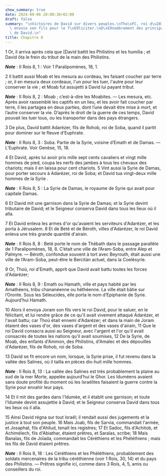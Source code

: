 ```yaml
---
show_summary: true
date: 2024-09-06 20:00:36+02:00
draft: false
summary: "\nVictoires de David sur divers peuples.\nTho\xFC, roi d\u2019Emath, lui\
  \ envoie son fils pour le f\xE9liciter.\nD\xE9nombrement des principaux officiers\
  \ de David.\n"
title: Chapitre 8
---
```





1 Or, il arriva après cela que [David battit les Philistins et les humilia ; et David ôta le frein du tribut de la main des Philistins.

***Note*** :  II Rois 8, 1 : Voir 1 Paralipomènes, 18, 1.


2 Il battit aussi Moab et les mesura au cordeau, les faisant coucher par terre ; or, il en mesura deux cordeaux, l'un pour les tuer, l'autre pour leur conserver la vie ; et Moab fut assujetti à David lui payant tribut.

***Note*** :  II Rois 8, 2 : Moab ; c’est-à-dire les Moabites. ― Les mesura, etc. Après avoir rassemblé les captifs en un lieu, et les avoir fait coucher par terre, il les partagea en deux parties, dont l’une devait être mise à mort, et l’autre conserver la vie. D’après le droit de la guerre de ces temps, David pouvait les tuer tous, ou les transporter dans des pays étrangers.


3 De plus, David battit Adarézer, fils de Rohob, roi de Soba, quand il partit pour dominer sur le fleuve d'Euphrate.

***Note*** :  II Rois 8, 3 : Soba. Partie de la Syrie, voisine d’Emath et de Damas. ― L’Euphrate. Voir Genèse, 15, 18.

4 Et David, après lui avoir pris mille sept cents cavaliers et vingt mille hommes de pied, coupa les nerfs des jambes à tous les chevaux des chariots; mais il en laissa pour cent chariots. 5 Vint aussi la Syrie de Damas, pour porter secours à Adarézer, roi de Soba; et David tua vingt-deux mille hommes de la Syrie .

***Note*** :  II Rois 8, 5 : La Syrie de Damas, le royaume de Syrie qui avait pour capitale Damas.

6 Et David mit une garnison dans la Syrie de Damas; et la Syrie devint tributaire de David; et le Seigneur conserva David dans tous les lieux où il alla.


7 Et David enleva les armes d'or qu'avaient les serviteurs d'Adarézer, et les porta à Jérusalem. 8 Et de Beté et de Béroth, villes d'Adarézer, le roi David enleva une très grande quantité d'airain.

***Note*** :  II Rois 8, 8 : Beté porte le nom de Thébath dans le passage parallèle de 1 Paralipomènes, 18, 8. C’était une ville de l’Aram-Soba, entre Alep et Palmyre. ― Béroth, confondue souvent à tort avec Beyrouth, était aussi une ville de l’Aram-Soba, peut-être le Bercitàn actuel, dans la Coelésyrie.


9 Or, Thoü, roi d'Emath, apprit que David avait battu toutes les forces d'Adarézer;

***Note*** :  II Rois 8, 9 : Emath ou Hamath, ville et pays habité par les Amathéens, tribu chananéenne ou héthéenne. La ville était bâtie sur l’Oronte. Sous les Séleucides, elle porta le nom d’Epiphanie de Syrie. Aujourd’hui Hamath.

10 Alors il envoya Joram son fils vers le roi David, pour le saluer, en le félicitant, et lui rendre grâce de ce qu'il avait vivement attaqué Adarézer, et l'avait battu; car Thoü était ennemi d'Adarézer; et dans la main de Joram étaient des vases d'or, des vases d'argent et des vases d'airain, 11 Que le roi David consacra aussi au Seigneur, avec l'argent et l'or qu'il avait consacrés de toutes les nations qu'il avait soumises, 12 De la Syrie, de Moab, des enfants d'Ammon, des Philistins, d'Amalec et des dépouilles d'Adarézer, fils de Rohob, roi de Soba.


13 David se fit encore un nom, lorsque, la Syrie prise, il fut revenu dans la vallée des Salines, où il tailla en pièces dix-huit mille hommes.

***Note*** :  II Rois 8, 13 : La vallée des Salines est très probablement la plaine au sud de la mer Morte, appelée aujourd’hui le Ghor. Les Iduméens avaient sans doute profité du moment où les Israélites faisaient la guerre contre la Syrie pour envahir leur pays.

14 Et il mit des gardes dans l'Idumée, et il établit une garnison; et toute l'Idumée devint assujettie à David; et le Seigneur conserva David dans tous les lieux où il alla.


15 Ainsi David régna sur tout Israël; il rendait aussi des jugements et la justice à tout son peuple. 16 Mais Joab, fils de Sarvia, commandait l'armée, et Josaphat, fils d'Ahilud, tenait les registres; 17 Et Sadoc, fils d'Achitob, et Achimélech, fils d'Abiathar, étaient prêtres, et Saraïas, scribe; 18 Mais Banaïas, fils de Joïada, commandait les Céréthiens et les Phéléthiens ; mais les fils de David étaient prêtres.

***Note*** :  II Rois 8, 18 : Les Céréthiens et les Phéléthiens, probablement des soldats mercenaires de la tribu céréthienne (voir 1 Rois, 30, 14) et du pays des Philistins. ― Prêtres signifie ici, comme dans 3 Rois, 4, 5, amis ou conseillers du roi.

